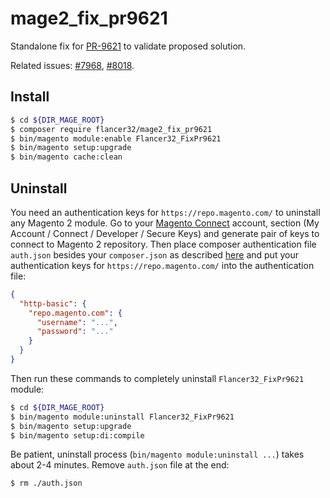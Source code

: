 # mage2_fix_pr9621

Standalone fix for [PR-9621](https://github.com/magento/magento2/pull/9621) to validate proposed solution.

Related issues: [#7968](https://github.com/magento/magento2/issues/7968), [#8018](https://github.com/magento/magento2/issues/8018).


## Install


```bash
$ cd ${DIR_MAGE_ROOT}
$ composer require flancer32/mage2_fix_pr9621
$ bin/magento module:enable Flancer32_FixPr9621
$ bin/magento setup:upgrade
$ bin/magento cache:clean
```

## Uninstall

You need an authentication keys for `https://repo.magento.com/` to uninstall any Magento 2 module. Go to your [Magento Connect](https://www.magentocommerce.com/magento-connect/customer/account/) account, section (My Account / Connect / Developer / Secure Keys) and generate pair of keys to connect to Magento 2 repository. Then place composer authentication file `auth.json` besides your `composer.json` as described [here](https://getcomposer.org/doc/articles/http-basic-authentication.md) and put your authentication keys for `https://repo.magento.com/` into the authentication file:
```json
{
  "http-basic": {
    "repo.magento.com": {
      "username": "...",
      "password": "..."
    }
  }
}
```

Then run these commands to completely uninstall `Flancer32_FixPr9621` module: 
```bash
$ cd ${DIR_MAGE_ROOT}   
$ bin/magento module:uninstall Flancer32_FixPr9621
$ bin/magento setup:upgrade
$ bin/magento setup:di:compile
```

Be patient, uninstall process (`bin/magento module:uninstall ...`) takes about 2-4 minutes. Remove `auth.json` file at the end:

 ```bash
$ rm ./auth.json
```